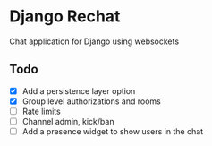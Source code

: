 # Django Rechat

Chat application for Django using websockets

## Todo

- [x] Add a persistence layer option
- [x] Group level authorizations and rooms
- [ ] Rate limits
- [ ] Channel admin, kick/ban
- [ ] Add a presence widget to show users in the chat
